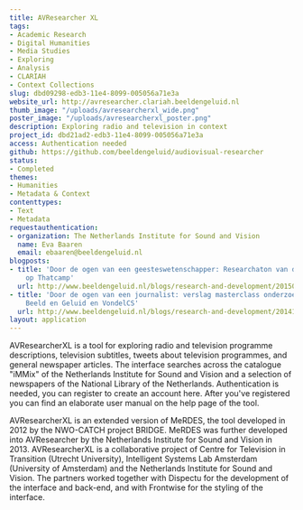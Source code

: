 ```yaml
---
title: AVResearcher XL
tags:
- Academic Research
- Digital Humanities
- Media Studies
- Exploring
- Analysis
- CLARIAH
- Context Collections
slug: dbd09298-edb3-11e4-8099-005056a71e3a
website_url: http://avresearcher.clariah.beeldengeluid.nl
thumb_image: "/uploads/avresearcherxl_wide.png"
poster_image: "/uploads/avresearcherxl_poster.png"
description: Exploring radio and television in context
project_id: dbd21ad2-edb3-11e4-8099-005056a71e3a
access: Authentication needed
github: https://github.com/beeldengeluid/audiovisual-researcher
status:
- Completed
themes:
- Humanities
- Metadata & Context
contenttypes:
- Text
- Metadata
requestauthentication:
- organization: The Netherlands Institute for Sound and Vision
  name: Eva Baaren
  email: ebaaren@beeldengeluid.nl
blogposts:
- title: 'Door de ogen van een geesteswetenschapper: Researchaton van de tool AVResearcherXL
    op Thatcamp'
  url: http://www.beeldengeluid.nl/blogs/research-and-development/201502/door-de-ogen-van-een-geesteswetenschapper-verslag
- title: 'Door de ogen van een journalist: verslag masterclass onderzoeksjournalistiek
    Beeld en Geluid en VondelCS'
  url: http://www.beeldengeluid.nl/blogs/research-and-development/201410/door-de-ogen-van-een-journalist-verslag-masterclass
layout: application
---
```


AVResearcherXL is a tool for exploring radio and television programme descriptions, television subtitles, tweets about television programmes, and general newspaper articles. The interface searches across the catalogue "iMMix" of the Netherlands Institute for Sound and Vision and a selection of newspapers of the National Library of the Netherlands. Authentication is needed, you can register to create an account here. After you've registered you can find an elaborate user manual on the help page of the tool.

AVResearcherXL is an extended version of MeRDES, the tool developed in 2012 by the NWO-CATCH project BRIDGE. MeRDES was further developed into AVResearcher by the Netherlands Institute for Sound and Vision in 2013. AVResearcherXL is a collaborative project of Centre for Television in Transition (Utrecht University), Intelligent Systems Lab Amsterdam (University of Amsterdam) and the Netherlands Institute for Sound and Vision. The partners worked together with Dispectu for the development of the interface and back-end, and with Frontwise for the styling of the interface.
